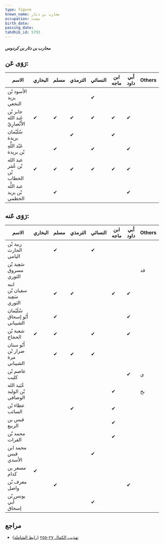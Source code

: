 ```yaml
---
type: figure
known_name: محارب بن دثار
occupation: محدث
birth_date:
passing_date:
tahdhib_id: 5793
---
```

##### محارب بن دثار بن كردوس

## رَوَى عَن:
| الاسم                           | البخاري | مسلم | الترمذي | النسائي | ابن ماجه | أبي داود | Others |
| ------------------------------- | ------- | ---- | ------- | ------- | -------- | -------- | ------ |
| الأسود بْن يزيد النخعي          |         |      |         | ✔       |          |          |        |
| جابر بْن عَبد الله الأَنْصارِيّ | ✔       | ✔    | ✔       | ✔       | ✔        | ✔        |        |
| سُلَيْمان بريدة                 |         |      | ✔       |         | ✔        |          |        |
| عَبْد اللَّهِ بْن بريدة         |         | ✔    |         | ✔       |          | ✔        |        |
| عبد الله بْن عُمَر بْن الخطاب   | ✔       | ✔    | ✔       | ✔       | ✔        | ✔        |        |
| عبد اللَّه بْن يزيد الخطمي      |         | ✔    |         |         |          | ✔        |        |
## رَوَى عَنه:
| الاسم                            | البخاري | مسلم | الترمذي | النسائي | ابن ماجه | أبي داود | Others |
| -------------------------------- | ------- | ---- | ------- | ------- | -------- | -------- | ------ |
| زبيد بْن الحارث اليامي           |         | ✔    |         | ✔       |          |          |        |
| سَعِيد بْن مسروق الثوري          |         |      |         |         |          |          | قد     |
| ابنه سفيان بْن سَعِيد الثوري     |         | ✔    | ✔       |         | ✔        | ✔        |        |
| سُلَيْمان أَبُو إسحاق الشيباني   |         | ✔    |         |         |          | ✔        |        |
| شعبة بْن الحجاج                  | ✔       | ✔    |         | ✔       |          | ✔        |        |
| أَبُو سنان ضرار بْن مرة الشيباني |         | ✔    | ✔       | ✔       |          |          |        |
| عاصم بْن كليب                    |         |      |         |         |          | ✔        | ي      |
| عُبَيد الله بْن الوليد الوصافي   |         |      |         |         | ✔        |          | بخ     |
| عطاء بْن السائب                  |         |      | ✔       |         | ✔        |          |        |
| قيس بن الربيع                    |         |      |         |         | ✔        |          |        |
| محمد بْن الفرات                  |         |      |         |         | ✔        |          |        |
| محمد ابن قيس الأسدي              |         |      |         | ✔       |          |          |        |
| مسعر بن كدام                     | ✔       |      |         |         |          |          |        |
| معرف بْن واصل                    |         | ✔    |         |         |          | ✔        |        |
| يونس بْن أَبي إسحاق              |         |      |         | ✔       |          |          |        |
## مراجع
- [تهذيب الكمال ٢٧-٢٥٥](obsidian://open?vault=Tahdhib-al-Kamal&file=Figures/٥٧٩٣-محارب%20بن%20دثار%20بن%20كردوس) ([رابط الشاملة](https://shamela.ws/book/3722/14644))